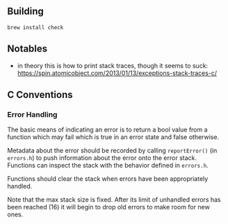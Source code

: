 ## Building

```
brew install check
```

## Notables
- in theory this is how to print stack traces, though it seems to suck: https://spin.atomicobject.com/2013/01/13/exceptions-stack-traces-c/

## C Conventions

### Error Handling

The basic means of indicating an error is to return a bool value from a 
function which may fail which is true in an error state and false otherwise.

Metadata about the error should be recorded by calling `reportError()` (in 
`errors.h`) to push information about the error onto the error stack. 
Functions can inspect the stack with the behavior defined in `errors.h`. 

Functions should clear the stack when errors have been appropriately handled.

Note that the max stack size is fixed. After its limit of unhandled errors has
been reached (16) it will begin to drop old errors to make room for new ones.
